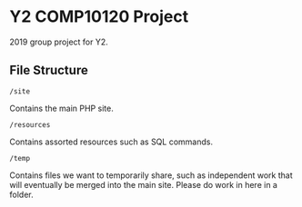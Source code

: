 # Y2 COMP10120 Project

2019 group project for Y2.

## File Structure

`/site`

Contains the main PHP site.

`/resources`

Contains assorted resources such as SQL commands.

`/temp`

Contains files we want to temporarily share, such as independent work that will eventually be merged into the main site. Please do work in here in a folder.